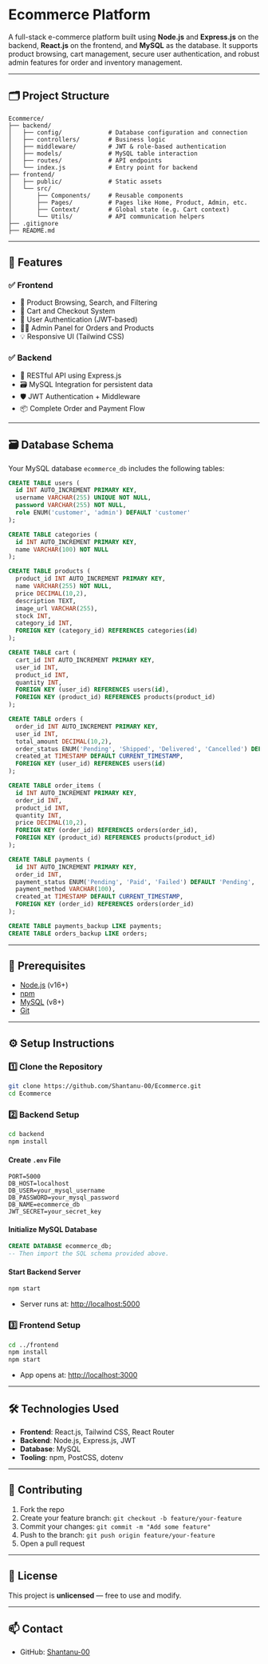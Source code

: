 # Ecommerce Platform

A full-stack e-commerce platform built using **Node.js** and **Express.js** on the backend, **React.js** on the frontend, and **MySQL** as the database. It supports product browsing, cart management, secure user authentication, and robust admin features for order and inventory management.

---

## 🗂 Project Structure

```
Ecommerce/
├── backend/
│   ├── config/             # Database configuration and connection
│   ├── controllers/        # Business logic
│   ├── middleware/         # JWT & role-based authentication
│   ├── models/             # MySQL table interaction
│   ├── routes/             # API endpoints
│   └── index.js            # Entry point for backend
├── frontend/
│   ├── public/             # Static assets
│   └── src/
│       ├── Components/     # Reusable components
│       ├── Pages/          # Pages like Home, Product, Admin, etc.
│       ├── Context/        # Global state (e.g. Cart context)
│       └── Utils/          # API communication helpers
├── .gitignore
├── README.md
```

---

## 🚀 Features

### ✅ Frontend
- 🛒 Product Browsing, Search, and Filtering
- 🧾 Cart and Checkout System
- 🔐 User Authentication (JWT-based)
- 🧑‍💻 Admin Panel for Orders and Products
- 💡 Responsive UI (Tailwind CSS)

### ✅ Backend
- 🔧 RESTful API using Express.js
- 🗃 MySQL Integration for persistent data
- 🛡 JWT Authentication + Middleware
- 📦 Complete Order and Payment Flow

---

## 🗃 Database Schema

Your MySQL database `ecommerce_db` includes the following tables:

```sql
CREATE TABLE users (
  id INT AUTO_INCREMENT PRIMARY KEY,
  username VARCHAR(255) UNIQUE NOT NULL,
  password VARCHAR(255) NOT NULL,
  role ENUM('customer', 'admin') DEFAULT 'customer'
);

CREATE TABLE categories (
  id INT AUTO_INCREMENT PRIMARY KEY,
  name VARCHAR(100) NOT NULL
);

CREATE TABLE products (
  product_id INT AUTO_INCREMENT PRIMARY KEY,
  name VARCHAR(255) NOT NULL,
  price DECIMAL(10,2),
  description TEXT,
  image_url VARCHAR(255),
  stock INT,
  category_id INT,
  FOREIGN KEY (category_id) REFERENCES categories(id)
);

CREATE TABLE cart (
  cart_id INT AUTO_INCREMENT PRIMARY KEY,
  user_id INT,
  product_id INT,
  quantity INT,
  FOREIGN KEY (user_id) REFERENCES users(id),
  FOREIGN KEY (product_id) REFERENCES products(product_id)
);

CREATE TABLE orders (
  order_id INT AUTO_INCREMENT PRIMARY KEY,
  user_id INT,
  total_amount DECIMAL(10,2),
  order_status ENUM('Pending', 'Shipped', 'Delivered', 'Cancelled') DEFAULT 'Pending',
  created_at TIMESTAMP DEFAULT CURRENT_TIMESTAMP,
  FOREIGN KEY (user_id) REFERENCES users(id)
);

CREATE TABLE order_items (
  id INT AUTO_INCREMENT PRIMARY KEY,
  order_id INT,
  product_id INT,
  quantity INT,
  price DECIMAL(10,2),
  FOREIGN KEY (order_id) REFERENCES orders(order_id),
  FOREIGN KEY (product_id) REFERENCES products(product_id)
);

CREATE TABLE payments (
  id INT AUTO_INCREMENT PRIMARY KEY,
  order_id INT,
  payment_status ENUM('Pending', 'Paid', 'Failed') DEFAULT 'Pending',
  payment_method VARCHAR(100),
  created_at TIMESTAMP DEFAULT CURRENT_TIMESTAMP,
  FOREIGN KEY (order_id) REFERENCES orders(order_id)
);

CREATE TABLE payments_backup LIKE payments;
CREATE TABLE orders_backup LIKE orders;
```

---

## 🧰 Prerequisites

- [Node.js](https://nodejs.org/) (v16+)
- [npm](https://www.npmjs.com/)
- [MySQL](https://www.mysql.com/) (v8+)
- [Git](https://git-scm.com/)

---

## ⚙️ Setup Instructions

### 1️⃣ Clone the Repository

```bash
git clone https://github.com/Shantanu-00/Ecommerce.git
cd Ecommerce
```

### 2️⃣ Backend Setup

```bash
cd backend
npm install
```

#### Create `.env` File

```env
PORT=5000
DB_HOST=localhost
DB_USER=your_mysql_username
DB_PASSWORD=your_mysql_password
DB_NAME=ecommerce_db
JWT_SECRET=your_secret_key
```

#### Initialize MySQL Database

```sql
CREATE DATABASE ecommerce_db;
-- Then import the SQL schema provided above.
```

#### Start Backend Server

```bash
npm start
```
- Server runs at: [http://localhost:5000](http://localhost:5000)

### 3️⃣ Frontend Setup

```bash
cd ../frontend
npm install
npm start
```
- App opens at: [http://localhost:3000](http://localhost:3000)

---

## 🛠 Technologies Used

- **Frontend**: React.js, Tailwind CSS, React Router
- **Backend**: Node.js, Express.js, JWT
- **Database**: MySQL
- **Tooling**: npm, PostCSS, dotenv

---

## 🤝 Contributing

1. Fork the repo
2. Create your feature branch: `git checkout -b feature/your-feature`
3. Commit your changes: `git commit -m "Add some feature"`
4. Push to the branch: `git push origin feature/your-feature`
5. Open a pull request

---

## 📄 License

This project is **unlicensed** — free to use and modify.

---

## 📫 Contact

- GitHub: [Shantanu-00](https://github.com/Shantanu-00)
